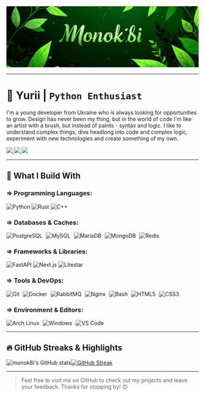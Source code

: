 <img src="assets/banner-green1.jpg"/>

---

# 🐍 Yurii | **`Python Enthusiast`**

I'm a young developer from Ukraine who is always looking for opportunities to grow. Design has never been my thing, but in the world of code I'm like an artist with a brush, but instead of paints - syntax and logic.
I like to understand complex things, dive headlong into code and complex logic, experiment with new technologies and create something of my own.

<div align="left">
  <a href="https://www.github.com/monok8i" target="_blank">
    <picture> 
      <source media="(prefers-color-scheme: dark)" srcset="https://cdn.jsdelivr.net/gh/devicons/devicon@latest/icons/github/github-original.svg" /> 
      <source media="(prefers-color-scheme: light)" srcset="https://cdn.jsdelivr.net/gh/devicons/devicon@latest/icons/github/github-original.svg" /> 
      <img src="https://raw.githubusercontent.com/danielcranney/readme-generator/main/public/icons/socials/github.svg" height="32px"/> 
    </picture> 
  </a> 
  <a href="https://www.gitlab.com/monok8i" target="_blank"> 
    <picture> <source media="(prefers-color-scheme: dark)" srcset="https://cdn.jsdelivr.net/gh/devicons/devicon@latest/icons/gitlab/gitlab-original.svg" /> 
      <source media="(prefers-color-scheme: light)" srcset="https://cdn.jsdelivr.net/gh/devicons/devicon@latest/icons/gitlab/gitlab-original.svg" /> 
      <img src="https://cdn.jsdelivr.net/gh/devicons/devicon@latest/icons/gitlab/gitlab-original.svg" height="32px"/> 
    </picture> 
  </a> 
  <a href="http://www.instagram.com/monok8i" target="_blank"> 
    <picture> 
      <source media="(prefers-color-scheme: dark)" srcset="https://raw.githubusercontent.com/danielcranney/readme-generator/main/public/icons/socials/instagram-dark.svg" /> 
      <source media="(prefers-color-scheme: light)" srcset="https://raw.githubusercontent.com/danielcranney/readme-generator/main/public/icons/socials/instagram.svg" /> 
      <img src="https://raw.githubusercontent.com/danielcranney/readme-generator/main/public/icons/socials/instagram.svg" height="32px" style="padding-right:10px;" /> 
    </picture> 
  </a>
</div>

---

## 🚀 What I Build With

### ⇒ Programming Languages:
<div align="left">
  <img alt="Python" height="50px" src="https://profilinator.rishav.dev/skills-assets/python-original.svg"/>
  <img alt="Rust" height="50px" src="https://profilinator.rishav.dev/skills-assets/rust-plain.svg"/>
  <img alt="C++" height="50px" src="https://profilinator.rishav.dev/skills-assets/cplusplus-original.svg"/>
</div>

### ⇒ Databases & Caches:

<div align="left">
  <img alt="PostgreSQL" height="50px" style="padding-right:5px;" src="https://profilinator.rishav.dev/skills-assets/postgresql-original-wordmark.svg"/>
  <img alt="MySQL" height="50px" style="padding-right:5px;" src="https://profilinator.rishav.dev/skills-assets/mysql-original-wordmark.svg"/>
  <img alt="MariaDB" height="50px" style="padding-right:5px;" src="https://profilinator.rishav.dev/skills-assets/mariadb.png"/>
  <img alt="MongoDB" height="50px" style="padding-right:5px;" src="https://profilinator.rishav.dev/skills-assets/mongodb-original-wordmark.svg"/>
  <img alt="Redis" height="50px" style="padding-right:5px;" src="https://profilinator.rishav.dev/skills-assets/redis-original-wordmark.svg"/> 
</div>

### ⇒ Frameworks & Libraries:

<div align="left">
  <img alt="FastAPI" height="50px" src="https://raw.githubusercontent.com/danielcranney/readme-generator/main/public/icons/skills/fastapi-colored.svg"/>
  <img alt="Next.js" height="50px" src="https://raw.githubusercontent.com/danielcranney/readme-generator/main/public/icons/skills/nextjs-colored.svg"/>
  <img alt="Litestar" height="50px" src="https://litestar.dev/_static/logo.svg"/>
</div>

### ⇒ Tools & DevOps: 

<div align="left">
  <img alt="Git" height="50px" style="padding-right:5px;" src="https://profilinator.rishav.dev/skills-assets/git-scm-icon.svg"/>
  <img alt="Docker" height="50px" style="padding-right:5px;" src="https://profilinator.rishav.dev/skills-assets/docker-original-wordmark.svg"/>
  <img alt="RabbitMQ" height="50px" style="padding-right:5px;" src="https://profilinator.rishav.dev/skills-assets/rabbitmq-icon.svg"/>
  <img alt="Nginx" height="50px" style="padding-right:5px;" src="https://profilinator.rishav.dev/skills-assets/nginx-original.svg"/>
  <img alt="Bash" height="50px" style="padding-right:5px;" src="https://profilinator.rishav.dev/skills-assets/gnu_bash-icon.svg"/>
  <img alt="HTML5" height="50px" style="padding-right:5px;" src="https://profilinator.rishav.dev/skills-assets/html5-original-wordmark.svg"/>
  <img alt="CSS3" height="50px" style="padding-right:5px;" src="https://profilinator.rishav.dev/skills-assets/css3-original-wordmark.svg"/> 
</div>

### ⇒ Environment & Editors:

<div align="left">
  <img alt="Arch Linux" height="50px" style="padding-right:5px;" src="https://cdn.jsdelivr.net/gh/devicons/devicon@latest/icons/archlinux/archlinux-plain.svg"/>
  <img alt="Windows" height="50px" style="padding-right:5px;" src="https://cdn.jsdelivr.net/gh/devicons/devicon@latest/icons/windows11/windows11-original.svg" />
  <img alt="VS Code" height="50px" style="padding-right:5px;" src="https://cdn.jsdelivr.net/gh/devicons/devicon@latest/icons/vscode/vscode-original.svg" />
</div>

---

## 🔥 GitHub Streaks & Highlights
  
![monok8i's GitHub stats](https://github-readme-stats.vercel.app/api?username=monok8i&show_icons=true&theme=transparent&rank_icon=github&layout=compact&border_color=b4befe)[![GitHub Streak](https://streak-stats.demolab.com?user=monok8i&theme=transparent)](https://git.io/streak-stats)

<!-- [![Top Langs](https://github-readme-stats.vercel.app/api/top-langs/?username=monok8i&layout=compact&theme=transparent&size_weight=0&count_weight=1)](https://github.com/monok8i/github-readme-stats) -->

</div>

---


> Feel free to visit me on GitHub to check out my projects and leave your feedback. Thanks for stopping by! 😊
